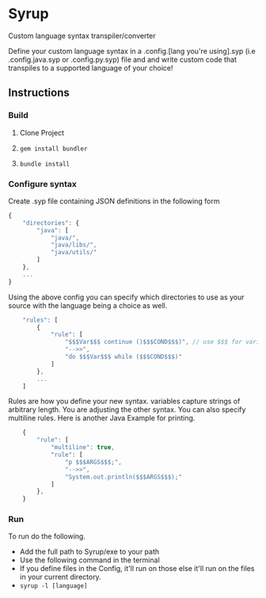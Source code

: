 # Syrup
Custom language syntax transpiler/converter

Define your custom language syntax in a .config.[lang you're using].syp (i.e .config.java.syp or .config.py.syp) file and and write custom code that transpiles to a supported language of your choice!

## Instructions

### Build
1. Clone Project

2. ``` gem install bundler ```

3. ``` bundle install ```

### Configure syntax
Create .syp file containing JSON definitions in the following form

```javascript
{
    "directories": {
        "java": [
            "java/",
            "java/libs/",
            "java/utils/"
        ]
    },
    ...
}
```

Using the above config you can specify which directories to use as your source with the language being a choice as well.  

```javascript
    "rules": [
        {
            "rule": [
                "$$$Var$$$ continue ()$$$COND$$$)", // use $$$ for variables
                "-->>",
                "do $$$Var$$$ while ($$$COND$$$)"
            ]
        },
        ...
    ]
```
  Rules are how you define your new syntax. variables capture strings of arbitrary length. You are adjusting the other syntax.
  You can also specify multiline rules.
  Here is another Java Example for printing.
```javascript
    {
        "rule": [
            "multiline": true,
            "rule": [
                "p $$$ARGS$$$;",
                "-->>",
                "System.out.println($$$ARGS$$$);"
            ]
        },
    }
```

### Run

To run do the following.
* Add the full path to Syrup/exe to your path
* Use the following command in the terminal
* If you define files in the Config, it'll run on those else it'll run on the files in your current directory.
* `syrup -l [language]`
